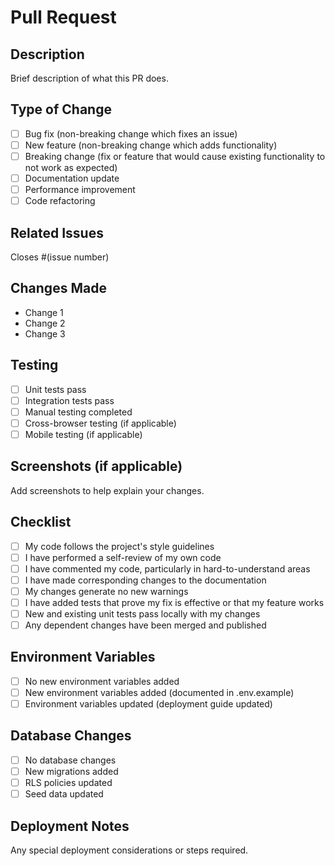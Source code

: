 # Pull Request

## Description

Brief description of what this PR does.

## Type of Change

- [ ] Bug fix (non-breaking change which fixes an issue)
- [ ] New feature (non-breaking change which adds functionality)
- [ ] Breaking change (fix or feature that would cause existing functionality to not work as expected)
- [ ] Documentation update
- [ ] Performance improvement
- [ ] Code refactoring

## Related Issues

Closes #(issue number)

## Changes Made

- Change 1
- Change 2
- Change 3

## Testing

- [ ] Unit tests pass
- [ ] Integration tests pass
- [ ] Manual testing completed
- [ ] Cross-browser testing (if applicable)
- [ ] Mobile testing (if applicable)

## Screenshots (if applicable)

Add screenshots to help explain your changes.

## Checklist

- [ ] My code follows the project's style guidelines
- [ ] I have performed a self-review of my own code
- [ ] I have commented my code, particularly in hard-to-understand areas
- [ ] I have made corresponding changes to the documentation
- [ ] My changes generate no new warnings
- [ ] I have added tests that prove my fix is effective or that my feature works
- [ ] New and existing unit tests pass locally with my changes
- [ ] Any dependent changes have been merged and published

## Environment Variables

- [ ] No new environment variables added
- [ ] New environment variables added (documented in .env.example)
- [ ] Environment variables updated (deployment guide updated)

## Database Changes

- [ ] No database changes
- [ ] New migrations added
- [ ] RLS policies updated
- [ ] Seed data updated

## Deployment Notes

Any special deployment considerations or steps required.
